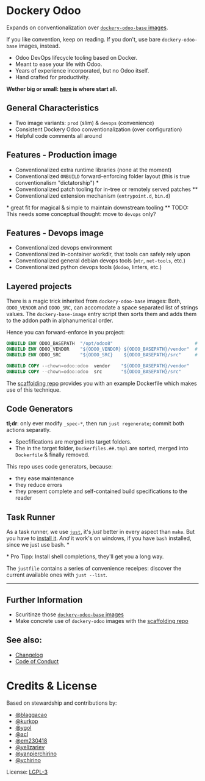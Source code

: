# Dockery Odoo

Expands on conventionalization over [`dockery-odoo-base` images](https://github.com/OdooOps/dockery-odoo-base).

If you like convention, keep on reading. If you don't, use bare `dockery-odoo-base` images, instead.

- Odoo DevOps lifecycle tooling based on Docker.
- Meant to ease your life with Odoo.
- Years of experience incorporated, but no Odoo itself.
- Hand crafted for productivity.

**Wether big or small: <a href="https://odooops.github.io/dockery-odoo/" target="_blank">here</a> is where start all.**

## General Characteristics

- Two image variants: `prod` (slim) & `devops` (convenience)
- Consistent Dockery Odoo conventionalization (over configuration)
- Helpful code comments all around

## Features - Production image

- Conventionalized extra runtime libraries (none at the moment)
- Conventionalized `ONBUILD` forward-enforcing folder layout (this is
  true conventionalism "dictatorship") \*
- Conventionalized patch tooling for in-tree or remotely served patches \*\*
- Conventionalized extension mechanism (`entrypoint.d`, `bin.d`)

\* great fit for magical & simple to maintain downstream tooling
\*\* TODO: This needs some conceptual thought: move to `devops` only?

## Features - Devops image

- Conventionalized devops environment
- Conventionalized in-container workdir, that tools can safely rely upon
- Conventionalized general debian devops tools (`mtr`, `net-tools`, etc.)
- Conventionalized python devops tools (`dodoo`, linters, etc.)

## Layered projects

There is a magic trick inherited from `dockery-odoo-base` images: Both,
`ODOO_VENDOR` and `ODOO_SRC`, can accomodate a space separated list of strings
values. The `dockery-base-image` entry script then sorts them and adds them to
the addon path in alphanumerical order.

Hence you can forward-enforce in you project:
```Dockerfile
ONBUILD ENV ODOO_BASEPATH  "/opt/odoo8"                              # 9 -> 8
ONBUILD ENV ODOO_VENDOR    "${ODOO_VENDOR} ${ODOO_BASEPATH}/vendor"  # append
ONBUILD ENV ODOO_SRC       "${ODOO_SRC}    ${ODOO_BASEPATH}/src"     # append

ONBUILD COPY --chown=odoo:odoo  vendor    "${ODOO_BASEPATH}/vendor"
ONBUILD COPY --chown=odoo:odoo  src       "${ODOO_BASEPATH}/src"
```

The [scaffolding repo](https://github.com/OdooOps/dockery-odoo-scaffold)
provides you with an example Dockerfile which makes use of this technique.

## Code Generators

**tl;dr**: only ever modify `_spec-*`, then run `just regenerate`; commit both actions separatly.

- Specfifications are merged into target folders.
- The in the target folder, `Dockerfiles.##.tmpl` are sorted, merged into `Dockerfile` & finally removed.

This repo uses code generators, because:
- they ease maintenance
- they reduce errors
- they present complete and self-contained build specifications to the reader

## Task Runner

As a task runner, we use [`just`](https://github.com/casey/just), it's _just_ better in every aspect than `make`. But you have to [install it](https://github.com/casey/just#installation). _And_ it work's on windows, if you have `bash` installed, since we just use bash. \*

\* Pro Tipp: Install shell completions, they'll get you a long way.

The `justfile` contains a series of convenience receipes: discover the current available ones with `just --list`.


--------

## Further Information
- Scuritinze those [`dockery-odoo-base` images](https://github.com/OdooOps/dockery-odoo-base)
- Make concrete use of `dockery-odoo` images with the [scaffolding repo](https://github.com/OdooOps/dockery-odoo-scaffold)

## See also:

- [Changelog](./CHANGELOG.md)
- [Code of Conduct](./CODE_OF_CONDUCT.md)

# Credits & License

Based on stewardship and contributions by:
 - [@blaggacao](https://github.com/blaggacao)
 - [@kurkop](https://github.com/kurkop)
 - [@ygol](https://github.com/ygol)
 - [@acl](https://github.com/acl2358)
 - [@em230418](https://github.com/em230418)
 - [@yelizariev](https://github.com/yelizariev)
 - [@yanpierchirino](https://github.com/yanpierchirino)
 - [@ychirino](https://github.com/ychirino)

License: [LGPL-3](https://www.gnu.org/licenses/lgpl-3.0.en.html)
